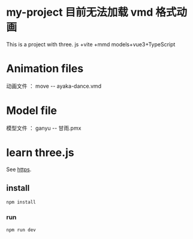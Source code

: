 # my-project 目前无法加载 vmd 格式动画

This is a project with three. js +vite +mmd models+vue3+TypeScript

# Animation files

动画文件 ： move -- ayaka-dance.vmd

# Model file

模型文件 ： ganyu -- 甘雨.pmx

# learn three.js

See [https](https://www.wenjiangs.com/docs/three-js-docs).

## install

```sh
npm install
```

### run

```sh
npm run dev
```
